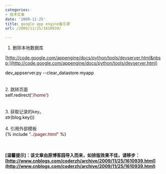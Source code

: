 ```yaml
---
categories:
- 技术文章
date: '2009-11-25'
title: google app engine备忘录
url: /2009/11/25/1610939/

---
```



1. 删除本地数据库
  
[http://code.google.com/appengine/docs/python/tools/devserver.html&nbsp;](http://code.google.com/appengine/docs/python/tools/devserver.html)
<div class="cnblogs_code"><span style="color: #000000;">dev_appserver.py&nbsp;</span><span style="color: #000000;">--</span><span style="color: #000000;">clear_datastore&nbsp;myapp</span></div>
<br />
&nbsp;
<br />
2. 跳转页面
<div class="cnblogs_code"><span style="color: #000000;">self.redirect(</span><span style="color: #800000;">'</span><span style="color: #800000;">/home</span><span style="color: #800000;">'</span><span style="color: #000000;">)</span></div>
<br />
&nbsp;
<br />
3. 获取记录的key。
<div class="cnblogs_code"><span style="color: #000000;">str(blog.key())</span></div>
<br />
4. 引用外部模板
<div class="cnblogs_code"><div><span style="color: #000000;">{</span><span style="color: #000000;">%</span><span style="color: #000000;">&nbsp;include&nbsp;</span><span style="color: #800000;">"</span><span style="color: #800000;">../pager.html</span><span style="color: #800000;">"</span><span style="color: #000000;">&nbsp;</span><span style="color: #000000;">%</span><span style="color: #000000;">}</span></div></div>
<br />
&nbsp;

**[温馨提示]：该文章由原博客园导入而来，如排版效果不佳，请移步：[http://www.cnblogs.com/coderzh/archive/2009/11/25/1610939.html](http://www.cnblogs.com/coderzh/archive/2009/11/25/1610939.html)**